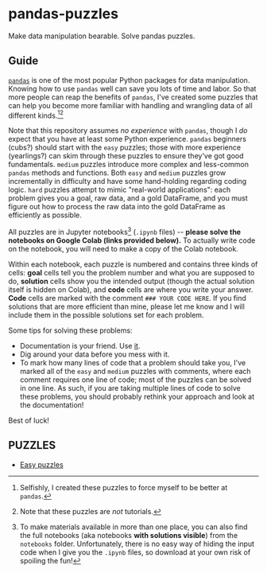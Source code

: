 # pandas-puzzles
Make data manipulation bearable. Solve pandas puzzles.

## Guide 
[`pandas`](https://pandas.pydata.org/pandas-docs/stable/index.html) is one of the most popular Python packages for data manipulation. Knowing how to use `pandas` well can save you lots of time and labor. So that more people can reap the benefits of `pandas`, I've created some puzzles that can help you become more familiar with handling and wrangling data of all different kinds.[^1][^2]

Note that this repository assumes _no experience_ with `pandas`, though I _do_ expect that you have at least some Python experience. `pandas` beginners (cubs?) should start with the `easy` puzzles; those with more experience (yearlings?) can skim through these puzzles to ensure they've got good fundamentals. `medium` puzzles introduce more complex and less-common `pandas` methods and functions. Both `easy` and `medium` puzzles grow incrementally in difficulty and have some hand-holding regarding coding logic. `hard` puzzles attempt to mimic "real-world applications": each problem gives you a goal, raw data, and a gold DataFrame, and you must figure out how to process the raw data into the gold DataFrame as efficiently as possible.  

All puzzles are in Jupyter notebooks[^3] (`.ipynb` files) -- **please solve the notebooks on Google Colab (links provided below).** To actually write code on the notebook, you will need to make a copy of the Colab notebook.

Within each notebook, each puzzle is numbered and contains three kinds of cells: __goal__ cells tell you the problem number and what you are supposed to do, __solution__ cells show you the intended output (though the actual solution itself is hidden on Colab), and __code__ cells are where you write your answer. __Code__ cells are marked with the comment `### YOUR CODE HERE`. If you find solutions that are more efficient than mine, please let me know and I will include them in the possible solutions set for each problem.

Some tips for solving these problems:
- Documentation is your friend. Use [it](https://pandas.pydata.org/docs/).
- Dig around your data before you mess with it. 
- To mark how many lines of code that a problem should take you, I've marked all of the `easy` and `medium` puzzles with comments, where each comment requires one line of code; most of the puzzles can be solved in one line. As such, if you are taking multiple lines of code to solve these problems, you should probably rethink your approach and look at the documentation!

Best of luck!

## PUZZLES 
- [Easy puzzles](https://colab.research.google.com/drive/1ctHF2J8i-XgeQ1Vy7W5i8rrMd_iTM-z9?usp=sharing)



[^1]: Selfishly, I created these puzzles to force myself to be better at `pandas`. 
[^2]: Note that these puzzles are *not* tutorials. 
[^3]: To make materials available in more than one place, you can also find the full notebooks (aka notebooks **with solutions visible**) from the `notebooks` folder. Unfortunately, there is no easy way of hiding the input code when I give you the `.ipynb` files, so download at your own risk of spoiling the fun!
